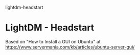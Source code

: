 lightdm-headstart
# LightDM - Headstart

Based on "How to Install a GUI on Ubuntu" at https://www.servermania.com/kb/articles/ubuntu-server-gui/
